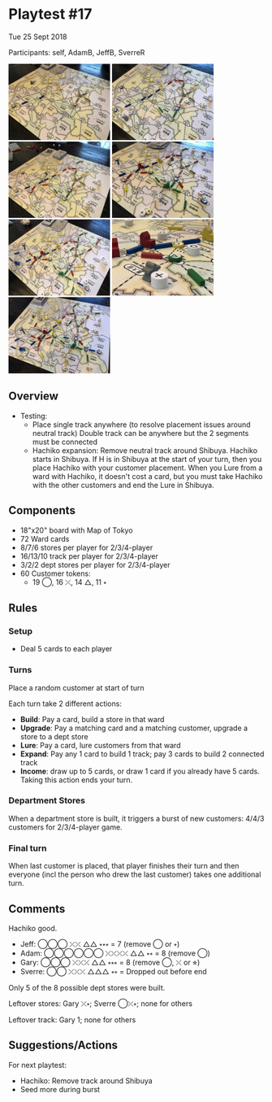# Playtest #17

Tue 25 Sept 2018

Participants: self, AdamB, JeffB, SverreR

<img src="images/pt17/pt17-0721.jpg" height="150px"/> <img src="images/pt17/pt17-0722.jpg" height="150px"/> <img src="images/pt17/pt17-0723.jpg" height="150px"/> <img src="images/pt17/pt17-0724.jpg" height="150px"/> <img src="images/pt17/pt17-0725.jpg" height="150px"/> <img src="images/pt17/pt17-0727.jpg" height="150px"/> <img src="images/pt17/pt17-0728.jpg" height="150px"/>

## Overview

* Testing:
	* Place single track anywhere (to resolve placement issues around neutral track) Double track can be anywhere but the 2 segments must be connected
	* Hachiko expansion: Remove neutral track around Shibuya. Hachiko starts in Shibuya. If H is in Shibuya at the start of your turn, then you place Hachiko with your customer placement. When you Lure from a ward with Hachiko, it doesn't cost a card, but you must take Hachiko with the other customers and end the Lure in Shibuya.

## Components

* 18"x20" board with Map of Tokyo
* 72 Ward cards
* 8/7/6 stores per player for 2/3/4-player
* 16/13/10 track per player for 2/3/4-player
* 3/2/2 dept stores per player for 2/3/4-player
* 60 Customer tokens:
	* 19 ◯, 16 ⤫, 14 △, 11 ⭒

## Rules

### Setup

* Deal 5 cards to each player

### Turns

Place a random customer at start of turn

Each turn take 2 different actions:

* **Build**: Pay a card, build a store in that ward
* **Upgrade**: Pay a matching card and a matching customer, upgrade a store to a dept store
* **Lure**: Pay a card, lure customers from that ward
* **Expand**: Pay any 1 card to build 1 track; pay 3 cards to build 2 connected track
* **Income**: draw up to 5 cards, or draw 1 card if you already have 5 cards. Taking this action ends your turn.

### Department Stores

When a department store is built, it triggers a burst of new customers: 4/4/3 customers for 2/3/4-player game.

### Final turn

When last customer is placed, that player finishes their turn and then everyone (incl the person who drew the last customer) takes one additional turn.

## Comments

Hachiko good.

* Jeff: ◯◯◯ ⤫⤫ △△ ⭒⭒⭒ = 7 (remove ◯ or ⭒)
* Adam: ◯◯◯◯◯◯ ⤫⤫⤫⤫ △△ ⭒⭒ = 8 (remove ◯)
* Gary: ◯◯◯ ⤫⤫⤫ △△ ⭒⭒⭒ = 8 (remove ◯, ⤫ or ⭐︎)
* Sverre: ◯◯ ⤫⤫⤫ △△△ ⭒⭒ = Dropped out before end

Only 5 of the 8 possible dept stores were built.

Leftover stores: Gary ⤫⭒; Sverre ◯⤫⭒; none for others

Leftover track: Gary 1; none for others

## Suggestions/Actions

For next playtest:

* Hachiko: Remove track around Shibuya
* Seed more during burst

